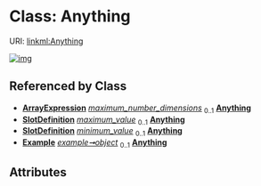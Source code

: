 
# Class: Anything



URI: [linkml:Anything](https://w3id.org/linkml/Anything)


[![img](https://yuml.me/diagram/nofunky;dir:TB/class/[SlotDefinition],[Example],[ArrayExpression],[ArrayExpression]++-%20maximum_number_dimensions%200..1>[Anything],[TypeExpression]++-%20maximum_value%200..1>[Anything],[SlotExpression]++-%20maximum_value%200..1>[Anything],[TypeExpression]++-%20minimum_value%200..1>[Anything],[SlotExpression]++-%20minimum_value%200..1>[Anything],[Example]++-%20object%200..1>[Anything],[TypeExpression],[SlotExpression])](https://yuml.me/diagram/nofunky;dir:TB/class/[SlotDefinition],[Example],[ArrayExpression],[ArrayExpression]++-%20maximum_number_dimensions%200..1>[Anything],[TypeExpression]++-%20maximum_value%200..1>[Anything],[SlotExpression]++-%20maximum_value%200..1>[Anything],[TypeExpression]++-%20minimum_value%200..1>[Anything],[SlotExpression]++-%20minimum_value%200..1>[Anything],[Example]++-%20object%200..1>[Anything],[TypeExpression],[SlotExpression])

## Referenced by Class

 *  **[ArrayExpression](ArrayExpression.md)** *[maximum_number_dimensions](maximum_number_dimensions.md)*  <sub>0..1</sub>  **[Anything](Anything.md)**
 *  **[SlotDefinition](SlotDefinition.md)** *[maximum_value](maximum_value.md)*  <sub>0..1</sub>  **[Anything](Anything.md)**
 *  **[SlotDefinition](SlotDefinition.md)** *[minimum_value](minimum_value.md)*  <sub>0..1</sub>  **[Anything](Anything.md)**
 *  **[Example](Example.md)** *[example➞object](value_object.md)*  <sub>0..1</sub>  **[Anything](Anything.md)**

## Attributes

